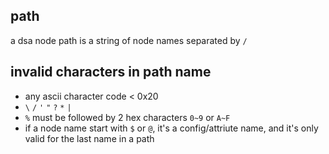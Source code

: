 ## path
a dsa node path is a string of node names separated by `/`

## invalid characters in path name

* any ascii character code < 0x20
* `\` `/` `'` `"` `?` `*` `|`
* `%` must be followed by 2 hex characters `0~9` or `A~F`
* if a node name start with `$` or `@`, it's a config/attriute name, and it's only valid for the last name in a path
